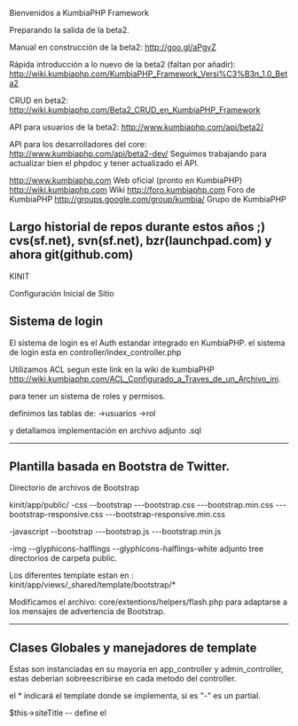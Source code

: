 Bienvenidos a KumbiaPHP Framework 

Preparando la salida de la beta2.

Manual en construcción de la beta2: http://goo.gl/aPgvZ

Rápida introducción a lo nuevo de la beta2 (faltan por añadir): http://wiki.kumbiaphp.com/KumbiaPHP_Framework_Versi%C3%B3n_1.0_Beta2

CRUD en beta2: http://wiki.kumbiaphp.com/Beta2_CRUD_en_KumbiaPHP_Framework

API para usuarios de la beta2: http://www.kumbiaphp.com/api/beta2/

API para los desarrolladores del core: http://www.kumbiaphp.com/api/beta2-dev/
Seguimos trabajando para actualizar bien el phpdoc y tener actualizado el API.


http://www.kumbiaphp.com  Web oficial (pronto en KumbiaPHP)
http://wiki.kumbiaphp.com Wiki
http://foro.kumbiaphp.com Foro de KumbiaPHP
http://groups.google.com/group/kumbia/   Grupo de KumbiaPHP

Largo historial de repos durante estos años ;)
cvs(sf.net), svn(sf.net), bzr(launchpad.com) y ahora git(github.com)
-----------------------------------------------------------------------------------------------------------

KINIT

Configuración Inicial de Sitio

Sistema de login
-----------------
El sistema de login es el Auth estandar integrado en KumbiaPHP.
el sistema de login esta en controller/index_controller.php

Utilizamos ACL segun este link en la wiki de kumbiaPHP http://wiki.kumbiaphp.com/ACL_Configurado_a_Traves_de_un_Archivo_ini.

para tener un sistema de roles y permisos.

definimos las tablas de:
->usuarios
->rol

y detallamos implementación en archivo adjunto .sql

-----------------------------------------------------------------------------------------------

Plantilla basada en Bootstra de Twitter.
----------------------------------------
Directorio de archivos de Bootstrap

kinit/app/public/
-css
--bootstrap
---bootstrap.css
---bootstrap.min.css
---bootstrap-responsive.css
---bootstrap-responsive.min.css

-javascript
--bootstrap
---bootstrap.js
---bootstrap.min.js

-img
--glyphicons-halflings
--glyphicons-halflings-white
adjunto tree directorios de carpeta public.

Los diferentes template estan en : 
kinit/app/views/_shared/template/bootstrap/*

Modificamos el archivo:
core/extentions/helpers/flash.php para adaptarse a los mensajes de advertencia de Bootstrap.

----------------------------------------------------------------------------------------------------

Clases Globales y manejadores de template
-----------------------------------------

Estas son instanciadas en su mayoria en app_controller y admin_controller, estas deberian sobreescribirse en cada metodo del controller.

el * indicará el template donde se implementa, si es "-" es un partial.

$this->siteTitle -- define el <title /> en header.
	*bootstrapMain
	*bootstrapLogin

$this->title | NULL -- define el titulo de la pagina.
	*bootstrapMain


